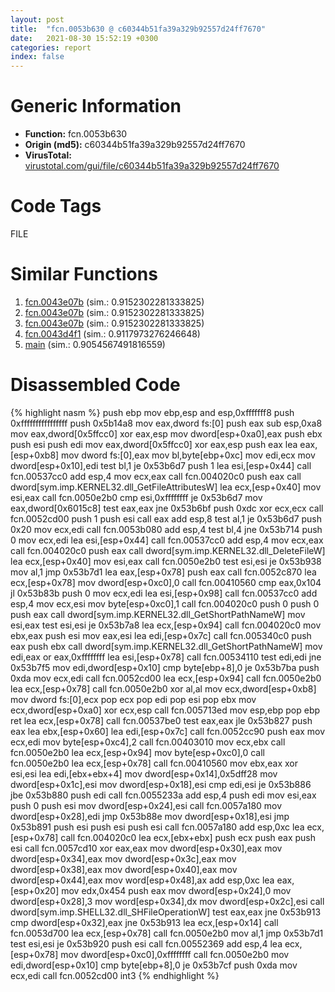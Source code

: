 ```yaml
---
layout: post
title:  "fcn.0053b630 @ c60344b51fa39a329b92557d24ff7670"
date:   2021-08-30 15:52:19 +0300
categories: report
index: false
---
```


# Generic Information
- **Function:** fcn.0053b630
- **Origin (md5):** c60344b51fa39a329b92557d24ff7670
- **VirusTotal:** [virustotal.com/gui/file/c60344b51fa39a329b92557d24ff7670][virustotal_ref]

# Code Tags
<span class="tag" id="FILE">FILE</span>


# Similar Functions

1. [fcn.0043e07b][similar_1_ref] (sim.: 0.9152302281333825)
2. [fcn.0043e07b][similar_2_ref] (sim.: 0.9152302281333825)
3. [fcn.0043e07b][similar_3_ref] (sim.: 0.9152302281333825)
4. [fcn.0043d4f1][similar_4_ref] (sim.: 0.9117973276246648)
5. [main][similar_5_ref] (sim.: 0.9054567491816559)


# Disassembled Code

{% highlight nasm %}
push ebp
mov ebp,esp
and esp,0xfffffff8
push 0xffffffffffffffff
push 0x5b14a8
mov eax,dword fs:[0]
push eax
sub esp,0xa8
mov eax,dword[0x5ffcc0]
xor eax,esp
mov dword[esp+0xa0],eax
push ebx
push esi
push edi
mov eax,dword[0x5ffcc0]
xor eax,esp
push eax
lea eax,[esp+0xb8]
mov dword fs:[0],eax
mov bl,byte[ebp+0xc]
mov edi,ecx
mov dword[esp+0x10],edi
test bl,1
je 0x53b6d7
push 1
lea esi,[esp+0x44]
call fcn.00537cc0
add esp,4
mov ecx,eax
call fcn.004020c0
push eax
call dword[sym.imp.KERNEL32.dll_GetFileAttributesW]
lea ecx,[esp+0x40]
mov esi,eax
call fcn.0050e2b0
cmp esi,0xffffffff
je 0x53b6d7
mov eax,dword[0x6015c8]
test eax,eax
jne 0x53b6bf
push 0xdc
xor ecx,ecx
call fcn.0052cd00
push 1
push esi
call eax
add esp,8
test al,1
je 0x53b6d7
push 0x20
mov ecx,edi
call fcn.0053b080
add esp,4
test bl,4
jne 0x53b714
push 0
mov ecx,edi
lea esi,[esp+0x44]
call fcn.00537cc0
add esp,4
mov ecx,eax
call fcn.004020c0
push eax
call dword[sym.imp.KERNEL32.dll_DeleteFileW]
lea ecx,[esp+0x40]
mov esi,eax
call fcn.0050e2b0
test esi,esi
je 0x53b938
mov al,1
jmp 0x53b7d1
lea eax,[esp+0x78]
push eax
call fcn.0052c870
lea ecx,[esp+0x78]
mov dword[esp+0xc0],0
call fcn.00410560
cmp eax,0x104
jl 0x53b83b
push 0
mov ecx,edi
lea esi,[esp+0x98]
call fcn.00537cc0
add esp,4
mov ecx,esi
mov byte[esp+0xc0],1
call fcn.004020c0
push 0
push 0
push eax
call dword[sym.imp.KERNEL32.dll_GetShortPathNameW]
mov esi,eax
test esi,esi
je 0x53b7a8
lea ecx,[esp+0x94]
call fcn.004020c0
mov ebx,eax
push esi
mov eax,esi
lea edi,[esp+0x7c]
call fcn.005340c0
push eax
push ebx
call dword[sym.imp.KERNEL32.dll_GetShortPathNameW]
mov edi,eax
or eax,0xffffffff
lea esi,[esp+0x78]
call fcn.00534110
test edi,edi
jne 0x53b7f5
mov edi,dword[esp+0x10]
cmp byte[ebp+8],0
je 0x53b7ba
push 0xda
mov ecx,edi
call fcn.0052cd00
lea ecx,[esp+0x94]
call fcn.0050e2b0
lea ecx,[esp+0x78]
call fcn.0050e2b0
xor al,al
mov ecx,dword[esp+0xb8]
mov dword fs:[0],ecx
pop ecx
pop edi
pop esi
pop ebx
mov ecx,dword[esp+0xa0]
xor ecx,esp
call fcn.005713ed
mov esp,ebp
pop ebp
ret
lea ecx,[esp+0x78]
call fcn.00537be0
test eax,eax
jle 0x53b827
push eax
lea ebx,[esp+0x60]
lea edi,[esp+0x7c]
call fcn.0052cc90
push eax
mov ecx,edi
mov byte[esp+0xc4],2
call fcn.00403010
mov ecx,ebx
call fcn.0050e2b0
lea ecx,[esp+0x94]
mov byte[esp+0xc0],0
call fcn.0050e2b0
lea ecx,[esp+0x78]
call fcn.00410560
mov ebx,eax
xor esi,esi
lea edi,[ebx+ebx+4]
mov dword[esp+0x14],0x5dff28
mov dword[esp+0x1c],esi
mov dword[esp+0x18],esi
cmp edi,esi
je 0x53b886
jbe 0x53b880
push edi
call fcn.0055233a
add esp,4
push edi
mov esi,eax
push 0
push esi
mov dword[esp+0x24],esi
call fcn.0057a180
mov dword[esp+0x28],edi
jmp 0x53b88e
mov dword[esp+0x18],esi
jmp 0x53b891
push esi
push esi
push esi
call fcn.0057a180
add esp,0xc
lea ecx,[esp+0x78]
call fcn.004020c0
lea ecx,[ebx+ebx]
push ecx
push eax
push esi
call fcn.0057cd10
xor eax,eax
mov dword[esp+0x30],eax
mov dword[esp+0x34],eax
mov dword[esp+0x3c],eax
mov dword[esp+0x38],eax
mov dword[esp+0x40],eax
mov dword[esp+0x44],eax
mov word[esp+0x48],ax
add esp,0xc
lea eax,[esp+0x20]
mov edx,0x454
push eax
mov dword[esp+0x24],0
mov dword[esp+0x28],3
mov word[esp+0x34],dx
mov dword[esp+0x2c],esi
call dword[sym.imp.SHELL32.dll_SHFileOperationW]
test eax,eax
jne 0x53b913
cmp dword[esp+0x32],eax
jne 0x53b913
lea ecx,[esp+0x14]
call fcn.0053d700
lea ecx,[esp+0x78]
call fcn.0050e2b0
mov al,1
jmp 0x53b7d1
test esi,esi
je 0x53b920
push esi
call fcn.00552369
add esp,4
lea ecx,[esp+0x78]
mov dword[esp+0xc0],0xffffffff
call fcn.0050e2b0
mov edi,dword[esp+0x10]
cmp byte[ebp+8],0
je 0x53b7cf
push 0xda
mov ecx,edi
call fcn.0052cd00
int3
{% endhighlight %}


[similar_1_ref]: /report/fcn.0043e07b@505be53c36227b94e2fcc406f247f6e5
[similar_2_ref]: /report/fcn.0043e07b@96a869ae624ddb4834a1d5a829f85469
[similar_3_ref]: /report/fcn.0043e07b@c077742bdc6d4f2c0ca7d0e2a6a94acf
[similar_4_ref]: /report/fcn.0043d4f1@56a02334aea008c131d2741a089910fb
[similar_5_ref]: /report/main@597d9ee507d1b2a81775aa98c4a2271a
[virustotal_ref]: https://www.virustotal.com/gui/file/c60344b51fa39a329b92557d24ff7670